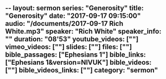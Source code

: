 --
layout: sermon
series: "Generosity"
title: "Generosity"
date: "2017-09-17 09:15:00"
audio: "/documents/2017-09-17 Rich White.mp3"
speaker: "Rich White"
speaker_info: ""
duration: "08'53"
youtube_videos: [""]
vimeo_videos: [""]
slides: [""]
files: [""]
bible_passages: ["Ephesians 1"]
bible_links: ["Ephesians 1&amp;version=NIVUK"]
bible_videos: [""]
bible_videos_links: [""]
category: "sermon"
---
